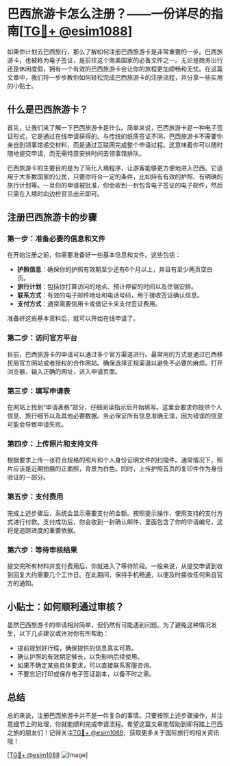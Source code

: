 # 巴西旅游卡怎么注册？——一份详尽的指南[[TG💪+ @esim1088](https://t.me/s/esim1088)]

如果你计划去巴西旅行，那么了解如何注册巴西旅游卡是非常重要的一步。巴西旅游卡，也被称为电子签证，是前往这个南美国家的必备文件之一。无论是商务出行还是休闲度假，拥有一个有效的巴西旅游卡会让你的旅程更加顺畅和无忧。在这篇文章中，我们将一步步教你如何轻松完成巴西旅游卡的注册流程，并分享一些实用的小贴士。

## 什么是巴西旅游卡？

首先，让我们来了解一下巴西旅游卡是什么。简单来说，巴西旅游卡是一种电子签证形式，它是通过在线申请获得的。与传统的纸质签证不同，巴西旅游卡不需要你亲自到领事馆递交材料，而是通过互联网完成整个申请过程。这意味着你可以随时随地提交申请，而无需特意安排时间去领事馆排队。

巴西旅游卡的主要目的是为了简化入境程序，让游客能够更方便地进入巴西。它适用于大多数国家的公民，只要你符合一定的条件，比如持有有效的护照、有明确的旅行计划等。一旦你的申请被批准，你会收到一封包含电子签证的电子邮件，然后只需在入境时向边检官员出示即可。

## 注册巴西旅游卡的步骤

### 第一步：准备必要的信息和文件

在开始注册之前，你需要准备好一些基本信息和文件。这些包括：

- **护照信息**：确保你的护照有效期至少还有6个月以上，并且有至少两页空白页。
- **旅行计划**：包括你打算访问的地点、预计停留的时间以及住宿安排。
- **联系方式**：有效的电子邮件地址和电话号码，用于接收签证确认信息。
- **支付方式**：通常需要信用卡或借记卡来支付签证费用。

准备好这些基本资料后，就可以开始在线申请了。

### 第二步：访问官方平台

目前，巴西旅游卡的申请可以通过多个官方渠道进行。最常用的方式是通过巴西移民局官方网站或者授权的合作网站。确保选择正规渠道以避免不必要的麻烦。打开浏览器，输入正确的网址，进入申请页面。

### 第三步：填写申请表

在网站上找到“申请表格”部分，仔细阅读指示后开始填写。这里会要求你提供个人信息、旅行细节以及其他必要数据。务必保证所有信息准确无误，因为错误的信息可能会导致申请失败。

### 第四步：上传照片和支持文件

根据要求上传一张符合规格的照片和个人身份证明文件的扫描件。通常情况下，照片应该是近期拍摄的正面照，背景为白色。同时，上传护照首页的复印件作为身份验证的一部分。

### 第五步：支付费用

完成上述步骤后，系统会显示需要支付的金额。按照提示操作，使用支持的支付方式进行付款。支付成功后，你会收到一封确认邮件，里面包含了你的申请编号，这将是追踪进度的重要依据。

### 第六步：等待审核结果

提交完所有材料并支付费用后，你就进入了等待阶段。一般来说，从提交申请到收到回复大约需要几个工作日。在此期间，保持手机畅通，以便及时接收任何来自官方的通知。

## 小贴士：如何顺利通过审核？

虽然巴西旅游卡的申请相对简单，但仍然有可能遇到问题。为了避免这种情况发生，以下几点建议或许对你有所帮助：

- 提前规划好行程，确保提供的信息真实可靠。
- 确认护照的有效期足够长，以免影响后续使用。
- 如果不确定某些具体要求，可以直接联系客服咨询。
- 不要忘记打印或保存电子签证副本，以备不时之需。

## 总结

总的来说，注册巴西旅游卡并不是一件复杂的事情。只要按照上述步骤操作，并注意细节上的处理，你就能顺利完成申请流程。希望这篇文章能帮助到即将踏上巴西之旅的朋友们！记得关注[TG💪+ @esim1088](https://t.me/s/esim1088)，获取更多关于国际旅行的相关资讯哦！

[[TG💪+ @esim1088](https://t.me/s/esim1088) ![Image](https://i.postimg.cc/4NQfJmqS/Snipaste-2025-05-13-00-14-12.png)]
